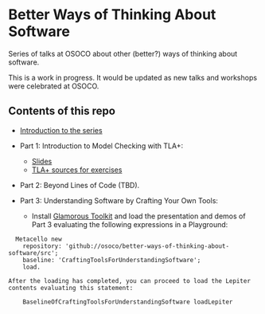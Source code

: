 # Better Ways of Thinking About Software

Series of talks at OSOCO about other (better?) ways of thinking about software.

This is a work in progress. It would be updated as new talks and workshops were celebrated at OSOCO.

## Contents of this repo

  * [Introduction to the series](https://osoco.github.io/better-ways-of-thinking-about-software/)
  * Part 1: Introduction to Model Checking with TLA+:
     * [Slides](https://osoco.github.io/better-ways-of-thinking-about-software/Part-01-Introduction-TLA+/slides/formal-specifications.html)
     * [TLA+ sources for exercises](Part-01-Introduction-TLA+/sources)
  * Part 2: Beyond Lines of Code (TBD).
  * Part 3: Understanding Software by Crafting Your Own Tools:
     
     * Install [Glamorous Toolkit](https://gtoolkit.com) and load the presentation and demos of Part 3 evaluating the following expressions in a Playground:
     
     
``` smalltalk
  Metacello new
    repository: 'github://osoco/better-ways-of-thinking-about-software/src';
    baseline: 'CraftingToolsForUnderstandingSoftware';
    load.
```
    
    After the loading has completed, you can proceed to load the Lepiter contents evaluating this statement:
   
``` smalltalk
    BaselineOfCraftingToolsForUnderstandingSoftware loadLepiter
```


    
    


